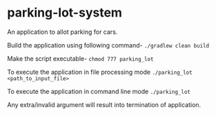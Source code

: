 # parking-lot-system
An application to allot parking for cars.

Build the application using following command-
`./gradlew clean build`

Make the script executable-
`chmod 777 parking_lot`

To execute the application in file processing mode
`./parking_lot <path_to_input_file>`

To execute the application in command line mode
`./parking_lot`

Any extra/invalid argument will result into termination of application.